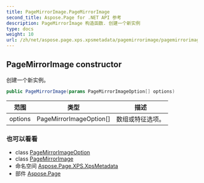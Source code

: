 ```yaml
---
title: PageMirrorImage.PageMirrorImage
second_title: Aspose.Page for .NET API 参考
description: PageMirrorImage 构造函数. 创建一个新实例
type: docs
weight: 10
url: /zh/net/aspose.page.xps.xpsmetadata/pagemirrorimage/pagemirrorimage/
---
```

## PageMirrorImage constructor

创建一个新实例。

```csharp
public PageMirrorImage(params PageMirrorImageOption[] options)
```

| 范围 | 类型 | 描述 |
| --- | --- | --- |
| options | PageMirrorImageOption[] | 数组或特征选项。 |

### 也可以看看

* class [PageMirrorImageOption](../../pagemirrorimage.pagemirrorimageoption/)
* class [PageMirrorImage](../)
* 命名空间 [Aspose.Page.XPS.XpsMetadata](../../pagemirrorimage/)
* 部件 [Aspose.Page](../../../)


